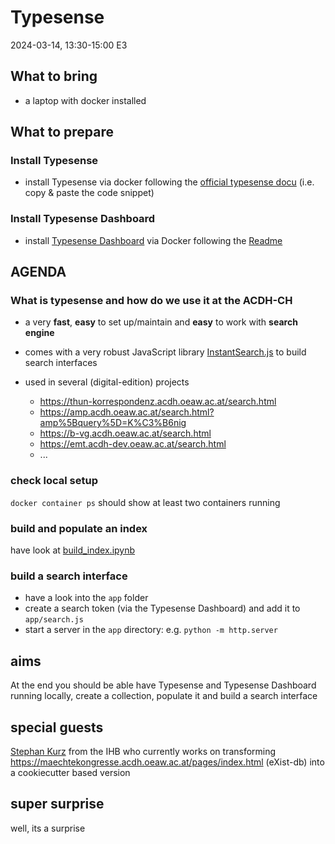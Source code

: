 # Typesense

2024-03-14, 13:30-15:00 E3

## What to bring

* a laptop with docker installed

## What to prepare 

### Install Typesense
* install Typesense via docker following the [official typesense docu](https://typesense.org/docs/guide/install-typesense.html#docker) (i.e. copy & paste the code snippet)

### Install Typesense Dashboard
* install [Typesense Dashboard](https://github.com/bfritscher/typesense-dashboard) via Docker following the [Readme](https://github.com/bfritscher/typesense-dashboard?tab=readme-ov-file#docker)


## AGENDA

### What is typesense and how do we use it at the ACDH-CH

* a very **fast**, **easy** to set up/maintain and **easy** to work with **search engine**

* comes with a very robust JavaScript library [InstantSearch.js](https://www.algolia.com/doc/guides/building-search-ui/what-is-instantsearch/js/) to build search interfaces

* used in several (digital-edition) projects
  * https://thun-korrespondenz.acdh.oeaw.ac.at/search.html
  * https://amp.acdh.oeaw.ac.at/search.html?amp%5Bquery%5D=K%C3%B6nig
  * https://b-vg.acdh.oeaw.ac.at/search.html
  * https://emt.acdh-dev.oeaw.ac.at/search.html
  * ...

### check local setup

`docker container ps` should show at least two containers running

### build and populate an index

have look at [build_index.ipynb](build_index.ipynb)

### build a search interface

* have a look into the `app` folder
* create a search token (via the Typesense Dashboard) and add it to `app/search.js`
* start a server in the `app` directory: e.g. `python -m http.server`

## aims

At the end you should be able have Typesense and Typesense Dashboard running locally, create a collection, populate it and build a search interface

## special guests
[Stephan Kurz](https://www.oeaw.ac.at/ihb/personen/kurz-stephan) from the IHB who currently works on transforming https://maechtekongresse.acdh.oeaw.ac.at/pages/index.html (eXist-db) into a cookiecutter based version

## super surprise

well, its a surprise

